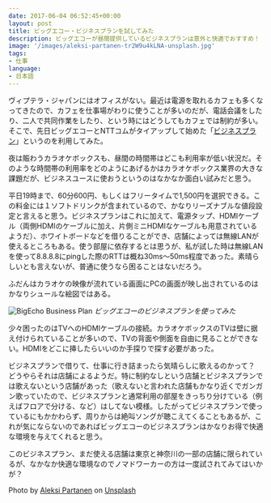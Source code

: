 ```yaml
---
date: 2017-06-04 06:52:45+00:00
layout: post
title: ビッグエコー・ビジネスプランを試してみた
description: ビッグエコーが昼間提供しているビジネスプランは意外と快適でおすすめ！
image: '/images/aleksi-partanen-tr2W9u4kLNA-unsplash.jpg'
tags:
- 仕事
language:
- 日本語
---
```


ヴィプテラ・ジャパンにはオフィスがない。最近は電源を取れるカフェも多くなってきたので、カフェを仕事場がわりに使うことが多いのだが、電話会議をしたり、二人で共同作業をしたり、という時にはどうしてもカフェでは制約が多い。そこで、先日ビッグエコーとNTTコムがタイアップして始めた「[ビジネスプラン](http://big-echo.jp/businessplan/)」というのを利用してみた。

夜は賑わうカラオケボックスも、昼間の時間帯はどこも利用率が低い状況だ。そのような時間帯の利用率をどのようにあげるかはカラオケボックス業界の大きな課題だが、ビジネスユースに使おうというのはなかなか面白い試みだと思う。

平日19時まで、60分600円、もしくはフリータイムで1,500円を選択できる。この料金には１ソフトドリンクが含まれているので、かなりリーズナブルな値段設定と言えると思う。ビジネスプランはこれに加えて、電源タップ、HDMIケーブル（両側HDMIのケーブルに加え、片側ミニHDMIなケーブルも用意されているようだ）、ホワイトボードなどを借りることができ、店舗によっては無線LANが使えるところもある。使う部屋に依存するとは思うが、私が試した時は無線LANを使って8.8.8.8にpingした際のRTTは概ね30ms〜50ms程度であった。素晴らしいとも言えないが、普通に使うなら困ることはないだろう。

ふだんはカラオケの映像が流れている画面にPCの画面が映し出されているのはかなりシュールな絵図ではある。

![BigEcho Business Plan]({{site.baseurl}}/images/IMG_2130.jpg)
*ビッグエコーのビジネスプランを使ってみた*

少々困ったのはTVへのHDMIケーブルの接続。カラオケボックスのTVは壁に据え付けられていることが多いので、TVの背面や側面を自由に見ることができない。HDMIをどこに挿したらいいのか手探りで探す必要があった。

ビジネスプランで借りて、仕事に行き詰まったら気晴らしに歌えるのかって？　どうやらそれは店舗によるようだ。特に制約なしという店舗とビジネスプランでは歌えないという店舗があった（歌えないと言われた店舗もかなり近くでガンガン歌っていたので、ビジネスプランと通常利用の部屋をきっちり分けている（例えばフロアで分ける、など）はしてない模様。したがってビジネスプランで使っているにもかかわらず、周りからは絶叫ソングが聴こえてくることもあるが、これが気にならないのであればビッグエコーのビジネスプランはかなりお得で快適な環境を与えてくれると思う。

このビジネスプラン、まだ使える店舗は東京と神奈川の一部の店舗に限られているが、なかなか快適な環境なのでノマドワーカーの方は一度試されてみてはいかが？

Photo by <a href="https://unsplash.com/@aleksi_p?utm_content=creditCopyText&utm_medium=referral&utm_source=unsplash">Aleksi Partanen</a> on <a href="https://unsplash.com/photos/a-neon-sign-on-the-side-of-a-building-tr2W9u4kLNA?utm_content=creditCopyText&utm_medium=referral&utm_source=unsplash">Unsplash</a>
  
